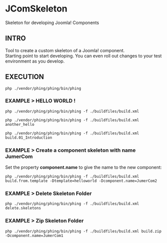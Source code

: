 # JComSkeleton
Skeleton for developing Joomla! Components

## INTRO

Tool to create a custom skeleton of a Joomla! component.  
Starting point to start developing.
You can even roll out changes to your test environment as you develop.

## EXECUTION

`php ./vendor/phing/phing/bin/phing`

### EXAMPLE > HELLO WORLD !

`php ./vendor/phing/phing/bin/phing -f ./buildfiles/build.xml`

`php ./vendor/phing/phing/bin/phing -f ./buildfiles/build.xml another_hello`

`php ./vendor/phing/phing/bin/phing -f ./buildfiles/build.xml build.01_Introduction`

### EXAMPLE > Create a component skeleton with name JumerCom
Set the property **component.name** to give the name to the new component:

`php ./vendor/phing/phing/bin/phing -f ./buildfiles/build.xml build.from.template -Dtemplate=helloworld -Dcomponent.name=JumerCom2`

### EXAMPLE > Delete Skeleton Folder

`php ./vendor/phing/phing/bin/phing -f ./buildfiles/build.xml delete.skeletons`

### EXAMPLE > Zip Skeleton Folder
`php ./vendor/phing/phing/bin/phing -f ./buildfiles/build.xml build.zip -Dcomponent.name=JumerCom1`